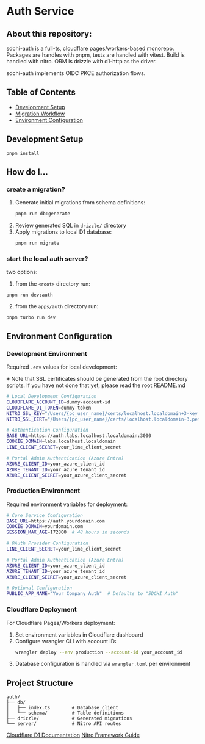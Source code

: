 # Auth Service
## About this repository:
sdchi-auth is a full-ts, cloudflare pages/workers-based monorepo. 
Packages are handles with pnpm, tests are handled with vitest. 
Build is handled with nitro.
ORM is drizzle with d1-http as the driver.

sdchi-auth implements OIDC PKCE authorization flows.

## Table of Contents
- [Development Setup](#development-setup)
- [Migration Workflow](#migration-workflow)
- [Environment Configuration](#environment-configuration)

## Development Setup
```
pnpm install
```

## How do I...

### create a migration?
1. Generate initial migrations from schema definitions:
   ```bash
   pnpm run db:generate
   ```
2. Review generated SQL in `drizzle/` directory
3. Apply migrations to local D1 database:
   ```bash
   pnpm run migrate
   ```

### start the local auth server?
two options:
1. from the `<root>` directory run:
```
pnpm run dev:auth
```
2. from the `apps/auth` directory run:
```
pnpm turbo run dev
```

## Environment Configuration

### Development Environment
Required `.env` values for local development:

※ Note that SSL certificates should be generated from the root directory scripts.
If you have not done that yet, please read the root README.md

```bash
# Local Development Configuration
CLOUDFLARE_ACCOUNT_ID=dummy-account-id
CLOUDFLARE_D1_TOKEN=dummy-token
NITRO_SSL_KEY="/Users/{pc_user_name}/certs/localhost.localdomain+3-key.pem"
NITRO_SSL_CERT="/Users/{pc_user_name}/certs/localhost.localdomain+3.pem"

# Authentication Configuration
BASE_URL=https://auth.labs.localhost.localdomain:3000
COOKIE_DOMAIN=labs.localhost.localdomain
LINE_CLIENT_SECRET=your_line_client_secret

# Portal Admin Authentication (Azure Entra)
AZURE_CLIENT_ID=your_azure_client_id
AZURE_TENANT_ID=your_azure_tenant_id
AZURE_CLIENT_SECRET=your_azure_client_secret
```

### Production Environment
Required environment variables for deployment:

```bash
# Core Service Configuration
BASE_URL=https://auth.yourdomain.com
COOKIE_DOMAIN=yourdomain.com
SESSION_MAX_AGE=172800  # 48 hours in seconds

# OAuth Provider Configuration
LINE_CLIENT_SECRET=your_line_client_secret

# Portal Admin Authentication (Azure Entra)
AZURE_CLIENT_ID=your_azure_client_id
AZURE_TENANT_ID=your_azure_tenant_id
AZURE_CLIENT_SECRET=your_azure_client_secret

# Optional Configuration
PUBLIC_APP_NAME="Your Company Auth"  # Defaults to "SDCHI Auth"
```

### Cloudflare Deployment
For Cloudflare Pages/Workers deployment:

1. Set environment variables in Cloudflare dashboard
2. Configure wrangler CLI with account ID:
   ```bash
   wrangler deploy --env production --account-id your_account_id
   ```
3. Database configuration is handled via `wrangler.toml` per environment

## Project Structure
```
auth/
├── db/
│   ├── index.ts        # Database client
│   └── schema/         # Table definitions
├── drizzle/            # Generated migrations
└── server/             # Nitro API routes
```

[Cloudflare D1 Documentation](https://developers.cloudflare.com/d1/)
[Nitro Framework Guide](https://nitro.unjs.io/guide#quick-start)
